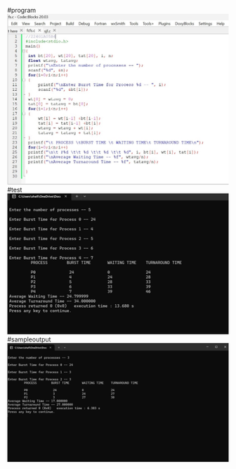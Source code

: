 #program
![program](fcfscode.png)
#test
![test](testedoutput.png)
#sampleoutput
![sample](sampleoutput.png)

